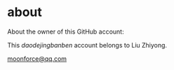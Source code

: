 # about
About the owner of this GitHub account:

This *daodejingbanben* account belongs to Liu Zhiyong.

[moonforce@qq.com](mailto:moonforce@qq.com)
